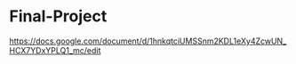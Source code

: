 # Final-Project

https://docs.google.com/document/d/1hnkqtciUMSSnm2KDL1eXy4ZcwUN_HCX7YDxYPLQ1_mc/edit
